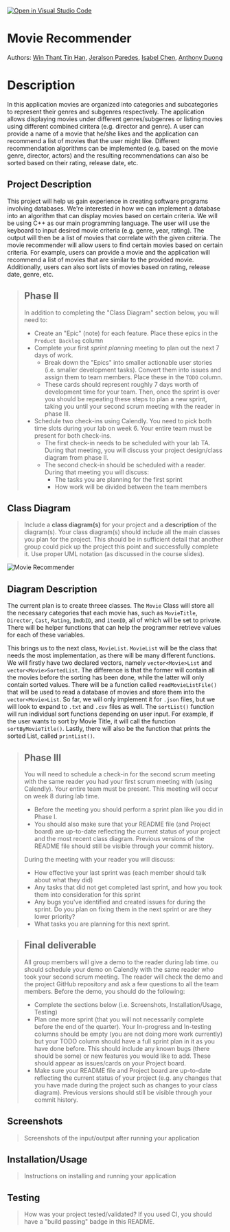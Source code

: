 [![Open in Visual Studio Code](https://classroom.github.com/assets/open-in-vscode-c66648af7eb3fe8bc4f294546bfd86ef473780cde1dea487d3c4ff354943c9ae.svg)](https://classroom.github.com/online_ide?assignment_repo_id=8862210&assignment_repo_type=AssignmentRepo)

# Movie Recommender
Authors: [Win Thant Tin Han](https://github.com/WinThant16), [Jeralson Paredes](https://github.com/jeralsonep), [Isabel Chen](https://github.com/issy16), [Anthony Duong](https://github.com/AnthonyDuong5)

# Description

In this application movies are organized into categories and subcategories to represent their genres and subgenres respectively. The application allows displaying movies under different genres/subgenres or listing movies using different combined ciritera (e.g. director and genre). A user can provide a name of a movie that he/she likes and the application can recommend a list of movies that the user might like. Different recommendation algorithms can be implemented (e.g. based on the movie genre, director, actors) and the resulting recommendations can also be sorted based on their rating, release date, etc.


## Project Description
This project will help us gain experience in creating software programs involving databases. We're interested in how we can implement a database into an algorithm that can display movies based on certain criteria.
We will be using C++ as our main programming language.
The user will use the keyboard to input desired movie criteria (e.g. genre, year, rating). The output will then be a list of movies that correlate with the given criteria. 
The movie recommender will allow users to find certain movies based on certain criteria. For example, users can provide a movie and the application will recommend a list of movies that are similar to the provided movie. Additionally, users can also sort lists of movies based on rating, release date, genre, etc.
 

 > ## Phase II
 > In addition to completing the "Class Diagram" section below, you will need to:
 > * Create an "Epic" (note) for each feature. Place these epics in the `Product Backlog` column
 > * Complete your first *sprint planning* meeting to plan out the next 7 days of work.
 >   * Break down the "Epics" into smaller actionable user stories (i.e. smaller development tasks). Convert them into issues and assign them to team members. Place these in the `TODO` column.
 >   * These cards should represent roughly 7 days worth of development time for your team. Then, once the sprint is over you should be repeating these steps to plan a new sprint, taking you until your second scrum meeting with the reader in phase III.
 > * Schedule two check-ins using Calendly. You need to pick both time slots during your lab on week 6. Your entire team must be present for both check-ins.
 >   * The first check-in needs to be scheduled with your lab TA. During that meeting, you will discuss your project design/class diagram from phase II.
 >   * The second check-in should be scheduled with a reader. During that meeting you will discuss:
 >     * The tasks you are planning for the first sprint
 >     * How work will be divided between the team members
## Class Diagram
 > Include a **class diagram(s)** for your project and a **description** of the diagram(s). Your class diagram(s) should include all the main classes you plan for the project. This should be in sufficient detail that another group could pick up the project this point and successfully complete it. Use proper UML notation (as discussed in the course slides).

 ![Movie Recommender](https://user-images.githubusercontent.com/74810222/198850940-cb5644f4-899a-4d82-b037-6d26566551b4.png)

## Diagram Description
The current plan is to create threee classes. The ```Movie``` Class will store all the necessary categories that each movie has, such as ```MovieTitle```, ```Director```, ```Cast```, ```Rating```, ```ImdbID```, and ```itemID```, all of which will be set to private. There will be helper functions that can help the programmer retrieve values for each of these variables.

This brings us to the next class, ```MovieList```. ```MovieList``` will be the class that needs the most implementation, as there will be many different functions. We will firstly have two declared vectors, namely ```vector<Movie>List``` and ```vector<Movie>SortedList```. The difference is that the former will contain all the movies before the sorting has been done, while the latter will only contain sorted values. There will be a function called ```readMovieListFile()``` that will be used to read a database of movies and store them into the ```vector<Movie>List```. So far, we will only implement it for ```.json``` files, but we will look to expand to ```.txt``` and ```.csv``` files as well. The ```sortList()``` function will run individual sort functions depending on user input. For example, if the user wants to sort by Movie Title, it will call the function ```sortByMovieTitle()```. Lastly, there will also be the function that prints the sorted List, called ```printList()```.
 
 > ## Phase III
 > You will need to schedule a check-in for the second scrum meeting with the same reader you had your first scrum meeting with (using Calendly). Your entire team must be present. This meeting will occur on week 8 during lab time.
 > * Before the meeting you should perform a sprint plan like you did in Phase I.
 > * You should also make sure that your README file (and Project board) are up-to-date reflecting the current status of your project and the most recent class diagram. Previous versions of the README file should still be visible through your commit history.
> 
> During the meeting with your reader you will discuss: 
 > * How effective your last sprint was (each member should talk about what they did)
 > * Any tasks that did not get completed last sprint, and how you took them into consideration for this sprint
 > * Any bugs you've identified and created issues for during the sprint. Do you plan on fixing them in the next sprint or are they lower priority?
 > * What tasks you are planning for this next sprint.

 
 > ## Final deliverable
 > All group members will give a demo to the reader during lab time. ou should schedule your demo on Calendly with the same reader who took your second scrum meeting. The reader will check the demo and the project GitHub repository and ask a few questions to all the team members. 
 > Before the demo, you should do the following:
 > * Complete the sections below (i.e. Screenshots, Installation/Usage, Testing)
 > * Plan one more sprint (that you will not necessarily complete before the end of the quarter). Your In-progress and In-testing columns should be empty (you are not doing more work currently) but your TODO column should have a full sprint plan in it as you have done before. This should include any known bugs (there should be some) or new features you would like to add. These should appear as issues/cards on your Project board.
 > * Make sure your README file and Project board are up-to-date reflecting the current status of your project (e.g. any changes that you have made during the project such as changes to your class diagram). Previous versions should still be visible through your commit history. 
 
 ## Screenshots
 > Screenshots of the input/output after running your application
 ## Installation/Usage
 > Instructions on installing and running your application
 ## Testing
 > How was your project tested/validated? If you used CI, you should have a "build passing" badge in this README.
 
